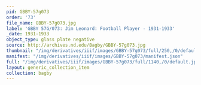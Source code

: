 ```yaml
---
pid: GBBY-57g073
order: '73'
file_name: GBBY-57g073.jpg
label: 'GBBY 57G/073: Jim Leonard: Football Player - 1931-1933'
_date: 1931-1933
object_type: glass plate negative
source: http://archives.nd.edu/Bagby/GBBY-57g073.jpg
thumbnail: "/img/derivatives/iiif/images/GBBY-57g073/full/250,/0/default.jpg"
manifest: "/img/derivatives/iiif/images/GBBY-57g073/manifest.json"
full: "/img/derivatives/iiif/images/GBBY-57g073/full/1140,/0/default.jpg"
layout: generic_collection_item
collection: bagby
---
```

